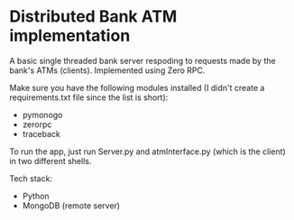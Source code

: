# Distributed Bank ATM implementation

A basic single threaded bank server respoding to requests made by the bank's ATMs (clients). Implemented using Zero RPC.

Make sure you have the following modules installed (I didn't create a requirements.txt file since the list is short):
- pymonogo
- zerorpc
- traceback

To run the app, just run Server.py and atmInterface.py (which is the client) in two different shells.

Tech stack:
- Python
- MongoDB (remote server)
